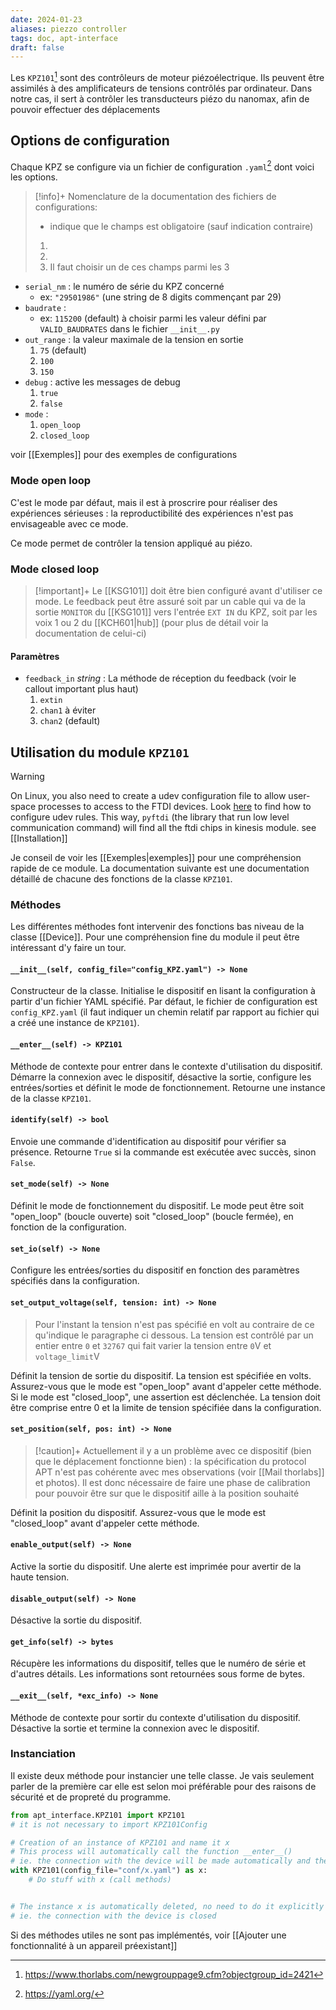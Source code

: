 ```yaml
---
date: 2024-01-23
aliases: piezzo controller
tags: doc, apt-interface
draft: false
---
```


Les `KPZ101`[^1] sont des contrôleurs de moteur piézoélectrique. Ils peuvent être assimilés à des amplificateurs de tensions contrôlés par ordinateur. Dans notre cas, il sert à contrôler les transducteurs piézo du nanomax, afin de pouvoir effectuer des déplacements 

## Options de configuration

Chaque KPZ se configure via un fichier de configuration `.yaml`[^2] dont voici les options.

> [!info]+
> Nomenclature de la documentation des fichiers de configurations:
> - indique que le champs est obligatoire (sauf indication contraire)
> 1.
> 2.
> 3. Il faut choisir un de ces champs parmi les 3

- `serial_nm` : le numéro de série du KPZ concerné
	- ex: `"29501986"` (une string de 8 digits commençant par 29)
- `baudrate` :
	- ex: `115200` (default) à choisir parmi les valeur défini par `VALID_BAUDRATES` dans le fichier `__init__.py`
- `out_range` : la valeur maximale de la tension en sortie
	1. `75` (default)
	2. `100`
	3. `150`
- `debug` : active les messages de debug
	1. `true`
	2. `false`
- `mode` : 
	1. `open_loop`
	2. `closed_loop`

voir [[Exemples]] pour des exemples de configurations

### Mode open loop

C'est le mode par défaut, mais il est à proscrire pour réaliser des expériences sérieuses : la reproductibilité des expériences n'est pas envisageable avec ce mode.

Ce mode permet de contrôler la tension appliqué au piézo.

### Mode closed loop

> [!important]+ 
> Le [[KSG101]] doit être bien configuré avant d'utiliser ce mode. Le feedback peut être assuré soit par un cable qui va de la sortie `MONITOR` du [[KSG101]] vers l'entrée `EXT IN` du KPZ, soit par les voix 1 ou 2 du [[KCH601|hub]] (pour plus de détail voir la documentation de celui-ci)

#### Paramètres

- `feedback_in` *string* : La méthode de réception du feedback (voir le callout important plus haut)
	1. `extin`
	2. `chan1` à éviter
	3. `chan2` (default)

## Utilisation du module `KPZ101`

> [!warning] 
> On Linux, you also need to create a udev configuration file to allow user-space processes to access to the FTDI devices. 
> Look [here](https://eblot.github.io/pyftdi/installation.html) to find how to configure udev rules.
> This way, `pyftdi` (the library that run low level communication command) will find all the ftdi chips in kinesis module.
> see [[Installation]]


Je conseil de voir les [[Exemples|exemples]] pour une compréhension rapide de ce module. La documentation suivante est une documentation détaillé de chacune des fonctions de la classe `KPZ101`.

### Méthodes

Les différentes méthodes font intervenir des fonctions bas niveau de la classe [[Device]]. Pour une compréhension fine du module il peut être intéressant d'y faire un tour.

#### `__init__(self, config_file="config_KPZ.yaml") -> None`

Constructeur de la classe. Initialise le dispositif en lisant la configuration à partir d'un fichier YAML spécifié. Par défaut, le fichier de configuration est `config_KPZ.yaml` (il faut indiquer un chemin relatif par rapport au fichier qui a créé une instance de `KPZ101`).

#### `__enter__(self) -> KPZ101`

Méthode de contexte pour entrer dans le contexte d'utilisation du dispositif. Démarre la connexion avec le dispositif, désactive la sortie, configure les entrées/sorties et définit le mode de fonctionnement. Retourne une instance de la classe `KPZ101`.

#### `identify(self) -> bool`

Envoie une commande d'identification au dispositif pour vérifier sa présence. Retourne `True` si la commande est exécutée avec succès, sinon `False`.

#### `set_mode(self) -> None`

Définit le mode de fonctionnement du dispositif. Le mode peut être soit "open_loop" (boucle ouverte) soit "closed_loop" (boucle fermée), en fonction de la configuration.

#### `set_io(self) -> None`

Configure les entrées/sorties du dispositif en fonction des paramètres spécifiés dans la configuration.

#### `set_output_voltage(self, tension: int) -> None`

> Pour l'instant la tension n'est pas spécifié en volt au contraire de ce qu'indique le paragraphe ci dessous. La tension est contrôlé par un entier entre `0` et `32767` qui fait varier la tension entre `0`V et `voltage_limit`V

Définit la tension de sortie du dispositif. La tension est spécifiée en volts. Assurez-vous que le mode est "open_loop" avant d'appeler cette méthode. Si le mode est "closed_loop", une assertion est déclenchée. La tension doit être comprise entre 0 et la limite de tension spécifiée dans la configuration.

#### `set_position(self, pos: int) -> None`

> [!caution]+
> Actuellement il y a un problème avec ce dispositif (bien que le déplacement fonctionne bien) : la spécification du protocol APT n'est pas cohérente avec mes observations (voir [[Mail thorlabs]] et photos).
> Il est donc nécessaire de faire une phase de calibration pour pouvoir être sur que le dispositif aille à la position souhaité

Définit la position du dispositif. Assurez-vous que le mode est "closed_loop" avant d'appeler cette méthode.

#### `enable_output(self) -> None`

Active la sortie du dispositif. Une alerte est imprimée pour avertir de la haute tension.

#### `disable_output(self) -> None`

Désactive la sortie du dispositif.

#### `get_info(self) -> bytes`

Récupère les informations du dispositif, telles que le numéro de série et d'autres détails. Les informations sont retournées sous forme de bytes.

#### `__exit__(self, *exc_info) -> None`

Méthode de contexte pour sortir du contexte d'utilisation du dispositif. Désactive la sortie et termine la connexion avec le dispositif.

### Instanciation

Il existe deux méthode pour instancier une telle classe. Je vais seulement parler de la première car elle est selon moi préférable pour des raisons de sécurité et de propreté du programme.

```python
from apt_interface.KPZ101 import KPZ101
# it is not necessary to import KPZ101Config

# Creation of an instance of KPZ101 and name it x
# This process will automatically call the function __enter__() 
# ie. the connection with the device will be made automatically and the parameters in the file x.yaml will be sent to the device
with KPZ101(config_file="conf/x.yaml") as x:
	# Do stuff with x (call methods)


# The instance x is automatically deleted, no need to do it explicitly
# ie. the connection with the device is closed
```

Si des méthodes utiles ne sont pas implémentés, voir [[Ajouter une fonctionnalité à un appareil préexistant]]

[^1]: https://www.thorlabs.com/newgrouppage9.cfm?objectgroup_id=2421
[^2]: https://yaml.org/